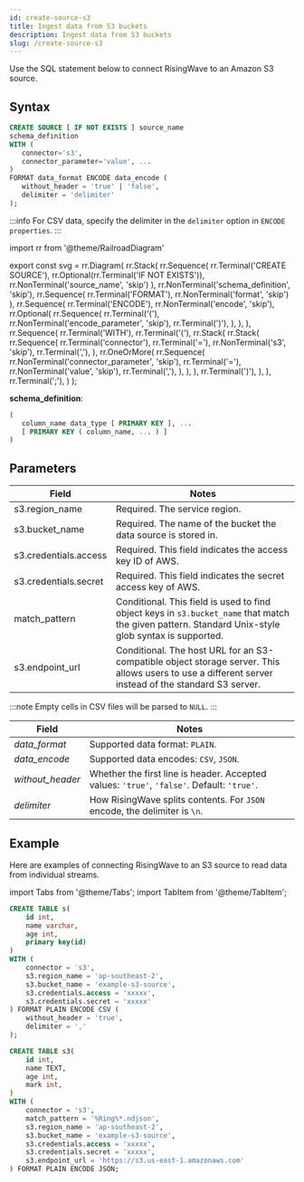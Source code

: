 ```yaml
---
id: create-source-s3
title: Ingest data from S3 buckets
description: Ingest data from S3 buckets
slug: /create-source-s3
---
```

Use the SQL statement below to connect RisingWave to an Amazon S3 source.

## Syntax

```sql
CREATE SOURCE [ IF NOT EXISTS ] source_name 
schema_definition
WITH (
   connector='s3',
   connector_parameter='value', ...
)
FORMAT data_format ENCODE data_encode (
   without_header = 'true' | 'false',
   delimiter = 'delimiter'
); 
```

:::info
For CSV data, specify the delimiter in the `delimiter` option in `ENCODE properties`.
:::

import rr from '@theme/RailroadDiagram'

export const svg = rr.Diagram(
    rr.Stack(
        rr.Sequence(
            rr.Terminal('CREATE SOURCE'),
            rr.Optional(rr.Terminal('IF NOT EXISTS')),
            rr.NonTerminal('source_name', 'skip')
        ),
        rr.NonTerminal('schema_definition', 'skip'),
        rr.Sequence(
            rr.Terminal('FORMAT'),
            rr.NonTerminal('format', 'skip')
        ),
        rr.Sequence(
            rr.Terminal('ENCODE'),
            rr.NonTerminal('encode', 'skip'),
            rr.Optional(
                rr.Sequence(
                rr.Terminal('('),
                rr.NonTerminal('encode_parameter', 'skip'),
                rr.Terminal(')'),
                ),
            ),
        ),
        rr.Sequence(
            rr.Terminal('WITH'),
            rr.Terminal('('),
            rr.Stack(
                rr.Stack(
                    rr.Sequence(
                        rr.Terminal('connector'),
                        rr.Terminal('='),
                        rr.NonTerminal('s3', 'skip'),
                        rr.Terminal(','),
                    ),
                    rr.OneOrMore(
                        rr.Sequence(
                            rr.NonTerminal('connector_parameter', 'skip'),
                            rr.Terminal('='),
                            rr.NonTerminal('value', 'skip'),
                            rr.Terminal(','),
                        ),
                    ),
                ),
                rr.Terminal(')'),
            ),
        ),
        rr.Terminal(';'),
    )
);


<drawer SVG={svg} />



**schema_definition**:
```sql
(
   column_name data_type [ PRIMARY KEY ], ...
   [ PRIMARY KEY ( column_name, ... ) ]
)
```

## Parameters

|Field|Notes|
|---|---|
|s3.region_name	|Required. The service region.|
|s3.bucket_name	|Required. The name of the bucket the data source is stored in.	|
|s3.credentials.access|Required. This field indicates the access key ID of AWS. |
|s3.credentials.secret|Required. This field indicates the secret access key of AWS.|
|match_pattern| Conditional. This field is used to find object keys in `s3.bucket_name` that match the given pattern. Standard Unix-style glob syntax is supported. |
|s3.endpoint_url| Conditional. The host URL for an S3-compatible object storage server. This allows users to use a different server instead of the standard S3 server. |

:::note
Empty cells in CSV files will be parsed to `NULL`.
:::

|Field|Notes|
|---|---|
|*data_format*| Supported data format: `PLAIN`. |
|*data_encode*| Supported data encodes: `CSV`, `JSON`. |
|*without_header*| Whether the first line is header. Accepted values: `'true'`, `'false'`. Default: `'true'`.|
|*delimiter*| How RisingWave splits contents. For `JSON` encode, the delimiter is `\n`. |

## Example
Here are examples of connecting RisingWave to an S3 source to read data from individual streams.

import Tabs from '@theme/Tabs';
import TabItem from '@theme/TabItem';

<Tabs>
<TabItem value="csv" label="CSV" default>

```sql
CREATE TABLE s(
    id int,
    name varchar,
    age int,
    primary key(id)
) 
WITH (
    connector = 's3',
    s3.region_name = 'ap-southeast-2',
    s3.bucket_name = 'example-s3-source',
    s3.credentials.access = 'xxxxx',
    s3.credentials.secret = 'xxxxx'
) FORMAT PLAIN ENCODE CSV (
    without_header = 'true',
    delimiter = ','
);
```

</TabItem>
<TabItem value="json" label="JSON" default>

```sql
CREATE TABLE s3( 
    id int,
    name TEXT,
    age int,
    mark int,
)
WITH (
    connector = 's3',
    match_pattern = '%Ring%*.ndjson',
    s3.region_name = 'ap-southeast-2',
    s3.bucket_name = 'example-s3-source',
    s3.credentials.access = 'xxxxx',
    s3.credentials.secret = 'xxxxx',
    s3.endpoint_url = 'https://s3.us-east-1.amazonaws.com'
) FORMAT PLAIN ENCODE JSON;
```

</TabItem>
</Tabs>